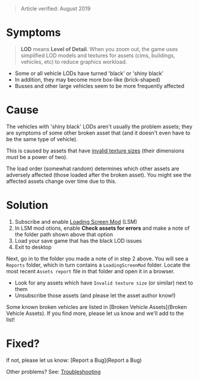 > Article verified: August 2019

# Symptoms

> **LOD** means **Level of Detail**. When you zoom out, the game uses simplified LOD models and textures for assets (cims, buildings, vehicles, etc) to reduce graphics workload.

* Some or all vehicle LODs have turned 'black' or 'shiny black'
* In addition, they may become more box-like (brick-shaped)
* Busses and other large vehicles seem to be more frequently affected

# Cause

The vehicles with 'shiny black' LODs aren't usually the problem assets; they are symptoms of some other broken asset that (and it doesn't even have to be the same type of vehicle).

This is caused by assets that have [invalid texture sizes](https://steamcommunity.com/workshop/filedetails/discussion/667342976/1639789306562159404/) (their dimensions _must_ be a power of two).

The load order (somewhat random) determines which other assets are adversely affected (those loaded after the broken asset). You might see the affected assets change over time due to this.

# Solution

1. Subscribe and enable [Loading Screen Mod](https://steamcommunity.com/sharedfiles/filedetails/?id=667342976) (LSM)
2. In LSM mod otions, enable **Check assets for errors** and make a note of the folder path shown above that option
3. Load your save game that has the black LOD issues
4. Exit to desktop

Next, go in to the folder you made a note of in step 2 above. You will see a `Reports` folder, which in turn contains a `LoadingScreenMod` folder. Locate the most recent `Assets report` file in that folder and open it in a browser.

* Look for any assets which have `Invalid texture size` (or similar) next to them
* Unsubscribe those assets (and please let the asset author know!)

Some known broken vehicles are listed in [Broken Vehicle Assets](Broken Vehicle Assets). If you find more, please let us know and we'll add to the list!

# Fixed?

If not, please let us know: [Report a Bug](Report a Bug)

Other problems? See: [Troubleshooting](Troubleshooting)